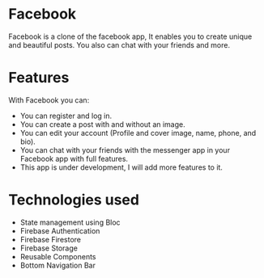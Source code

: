 # Facebook

Facebook is a clone of the facebook app, It enables you to create unique and beautiful posts. You also can chat with your friends and more. 

# Features
With Facebook you can:

* You can register and log in.
* You can create a post with and without an image.
* You can edit your account (Profile and cover image, name, phone, and bio).
* You can chat with your friends with the messenger app in your Facebook app with full features.
* This app is under development, I will add more features to it. 

# Technologies used

* State management using Bloc
* Firebase Authentication
* Firebase Firestore
* Firebase Storage
* Reusable Components
* Bottom Navigation Bar

